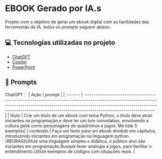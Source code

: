 # EBOOK Gerado por IA.s
Projeto com o objetivo de gerar um ebook digital com as facilidades das ferramentas de IA. todos os prompts seguem abaixo.

## 💻 Tecnologias utilizadas no projeto

- [ChatGPT](https://chat.openai.com/) 
- [Copilot](https://copilot.microsoft.com)
- [PowerPoint](https://www.microsoft.com/en/microsoft-365/powerpoint)

## 🧠 Prompts


ChatGPT：
|   Ação   | prompt                                                                                                                                                                                                                                                                         |
| :------: | ------------------------------------------------------------------------------------------------------------------------------------------------------------------------------------------------------------------------------------------------------------------------------ |
|  título  | Crie um titulo de um ebook com tema Python, o titulo deve atrair iniciantes na programação e deve ter um tom convidativo, envolvendo a cultura geek como personagens de quadrinhos e jogos. Me liste 5 exemplos|
| conteúdo | Faça um texto para um ebook dividido em capítulos, introduzindo iniciantes em programação na linguagem python. {REGRAS}Utilize uma linguagem simples e didática, o público alvo são iniciantes em programação.Busque fazer analogia a jogos, para facilitar o entendimento.Utilize exemplos de códigos com situações reais. |
